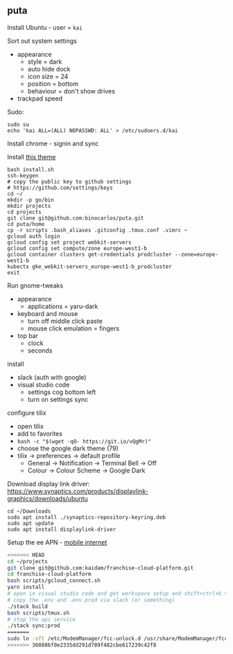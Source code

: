 ## puta

Install Ubuntu - user = `kai`

Sort out system settings
 * appearance
   * style = dark
   * auto hide dock
   * icon size = 24
   * position = bottom
   * behaviour = don't show drives
 * trackpad speed

Sudo:

```
sudo su
echo 'kai ALL=(ALL) NOPASSWD: ALL' > /etc/sudoers.d/kai
```

Install chrome - signin and sync

Install [this theme](https://chrome.google.com/webstore/detail/chrome-original-white-the/enhonnecbfooacmkfjcfeegecnhjnkmm)

```
bash install.sh
ssh-keygen
# copy the public key to github settings
# https://github.com/settings/keys
cd ~/
mkdir -p go/bin
mkdir projects
cd projects
git clone git@github.com:binocarlos/puta.git
cd puta/home
cp -r scripts .bash_aliases .gitconfig .tmux.conf .vimrc ~
gcloud auth login
gcloud config set project webkit-servers
gcloud config set compute/zone europe-west1-b
gcloud container clusters get-credentials prodcluster --zone=europe-west1-b
kubectx gke_webkit-servers_europe-west1-b_prodcluster
exit
```

Run gnome-tweaks

 * appearance
   * applications = yaru-dark
 * keyboard and mouse
   * turn off middle click paste
   * mouse click emulation = fingers
 * top bar
   * clock
   * seconds

install

 * slack (auth with google)
 * visual studio code
   * settings cog bottom left
   * turn on settings sync

configure tilix

 * open tilix
 * add to favorites
 * `bash -c "$(wget -qO- https://git.io/vQgMr)"`
 * choose the google dark theme (79)
 * tilix -> preferences -> default profile
   * General -> Notification -> Terminal Bell -> Off
   * Colour -> Colour Scheme -> Google Dark

Download display link driver: https://www.synaptics.com/products/displaylink-graphics/downloads/ubuntu

```
cd ~/Downloads
sudo apt install ./synaptics-repository-keyring.deb
sudo apt update
sudo apt install displaylink-driver
```

Setup the ee APN - [mobile internet](https://community.ee.co.uk/t5/Mobile-Data/EE-APN-Settings-Where-to-find-them/td-p/1145404)

```bash
<<<<<<< HEAD
cd ~/projects
git clone git@github.com:kaidam/franchise-cloud-platform.git
cd franchise-cloud-platform
bash scripts/gcloud_connect.sh
yarn install
# open in visual studio code and get workspace setup and shift+ctrl+b to build
# copy the .env and .env.prod via slack (or something)
./stack build
bash scripts/tmux.sh
# stop the api service
./stack sync:prod
=======
sudo ln -sft /etc/ModemManager/fcc-unlock.d /usr/share/ModemManager/fcc-unlock.available.d/*
>>>>>>> 360886f0e2335dd291d789f482cbe617239c42f8
```
